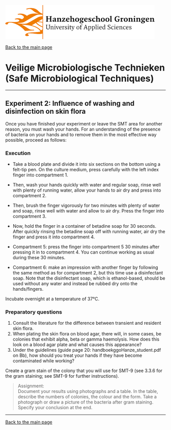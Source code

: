 ![Hanze](../hanze/hanze.png)

[Back to the main page](../index.md)

# Veilige Microbiologische Technieken (Safe Microbiological Techniques)

---

## Experiment 2: Influence of washing and disinfection on skin flora

Once you have finished your experiment or leave the SMT area for another reason, you must wash your hands. For an understanding of the presence of bacteria on your hands and to remove them in the most effective way possible, proceed as follows:  

### Execution
-	Take a blood plate and divide it into six sections on the bottom using a felt-tip pen. On the culture medium, press carefully with the left index finger into compartment 1.  

-	Then, wash your hands quickly with water and regular soap, rinse well with plenty of running water, allow your hands to air dry and press into compartment 2.  

-	Then, brush the finger vigorously for two minutes with plenty of water and soap, rinse well with water and allow to air dry. Press the finger into compartment 3.  

-	Now, hold the finger in a container of betadine soap for 30 seconds. After quickly rinsing the betadine soap off with running water, air dry the finger and press it into compartment 4.  

-	Compartment 5: press the finger into compartment 5 30 minutes after pressing it in to compartment 4. You can continue working as usual during these 30 minutes.  

-	Compartment 6: make an impression with another finger by following the same method as for compartment 2, but this time use a disinfectant soap. Note that the disinfectant soap, which is ethanol-based, should be used without any water and instead be rubbed dry onto the hands/fingers.  

Incubate overnight at a temperature of 37°C.  

### Preparatory questions
1.	Consult the literature for the difference between transient and resident skin flora.  
2.	When plating the skin flora on blood agar, there will, in some cases, be colonies that exhibit alpha, beta or gamma haemolysis. How does this look on a blood agar plate and what causes this appearance?  
3.	Under the guidelines (guide page 20: handboekggoHanze_student.pdf on Bb), how should you treat your hands if they have become contaminated while working?  


Create a gram stain of the colony that you will use for SMT-9 (see 3.3.6 for the gram staining; see SMT-9 for further instructions).  


>Assignment:  
Document your results using photographs and a table. In the table, describe the numbers of colonies, the colour and the form. Take a photograph or draw a picture of the bacteria after gram staining. Specify your conclusion at the end.  

---

[Back to the main page](../index.md)

<script type="text/x-mathjax-config">
  MathJax.Hub.Config({
    tex2jax: {
      inlineMath: [ ['$','$'], ["\\(","\\)"] ],
      processEscapes: true
    }
  });
</script>
    
<script type="text/javascript"
        src="https://cdn.mathjax.org/mathjax/latest/MathJax.js?config=TeX-AMS-MML_HTMLorMML">
</script>